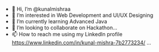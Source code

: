 - 👋 Hi, I’m @kunalmishraa
- 👀 I’m interested in Web Development and UI/UX Designing   
- 🌱 I’m currently learning Advanced Java
- 💞️ I’m looking to collaborate on Hackathon...
- 📫 How to reach me using my LinkedIn profile https://www.linkedin.com/in/kunal-mishra-7b2773234/ ...

<!---
kunalmishraa/kunalmishraa is a ✨ special ✨ repository because its `README.md` (this file) appears on your GitHub profile.
You can click the Preview link to take a look at your changes.
--->
